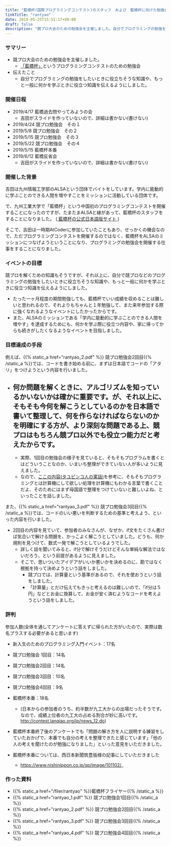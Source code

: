 ```yaml
---
title: "藍橋杯(国際プログラミングコンテスト)のスタッフ　および　藍橋杯に向けた勉強会主催"
linkTitle: "rantyao"
date: 2019-05-25T15:51:17+09:00
draft: false
description: "競プロ大会のための勉強会を主催しました。自分でプログラミングの勉強をしたいときに役立ちそうな知識や、もっと一般に、何かを学ぶときに役立つ知識を伝えるようにしました。"
---
```


### サマリー
- 競プロ大会のための勉強会を主催しました。
  - <a href="http://contest.lanqiao.org/jp/">「藍橋杯」</a>というプログラミングコンテストのための勉強会
- 伝えたこと
  - 自分でプログラミングの勉強をしたいときに役立ちそうな知識や、もっと一般に何かを学ぶときに役立つ知識を伝えるようにしました。

### 開催日程
- 2019/4/17 藍橋過去問やってみようの会
    * 吉田がスライドを作っていないので、詳細は書かない(書けない)
- 2019/4/24 競プロ勉強会　その１
- 2019/5/8  競プロ勉強会　その２
- 2019/5/15 競プロ勉強会　その３
- 2019/5/22 競プロ勉強会　その４
- 2019/5/15 藍橋杯本番
- 2019/6/12 藍橋反省会
    * 吉田がスライドを作っていないので、詳細は書かない(書けない)

### 開催した背景
吉田は九州情報工学部のALSAという団体でバイトをしています。学内に能動的に学ぶことのできる人間を増やすことをミッションに活動している団体です。

で、九州工業大学で「藍橋杯」という中国初のプログラミングコンテストを開催することになったのですが、たまたまALSAと縁があって、藍橋杯のスタッフをすることになりました。
(<a href="http://contest.lanqiao.org/jp/"> 藍橋杯の公式日本語版サイト </a> )

そこで、吉田は一時期AtCoderに参加していたこともあり、せっかくの機会なので、ただプログラミングコンテストを開催するのではなく、藍橋杯をALSAのミッションにつなげようということになり、プログラミングの勉強会を開催する仕事をすることになりました。

### イベントの目標
競プロを解くための知識もそうですが、それ以上に、自分で競プロなどのプログラミングの勉強をしたいときに役立ちそうな知識や、もっと一般に何かを学ぶときに役立つ知識を伝えるようにしました。

- たった一ヶ月程度の期間勉強しても、藍橋杯でいい成績を収めることは難しいと思われるので、それよりもちゃんと１年勉強して、また来年参加する際に強くなれるようなイベントにしたかったからです。
- また、ALSAのミッションである「学内に能動的に学ぶことのできる人間を増やす」を達成するためにも、何かを学ぶ際に役立つ内容や、家に帰ってからも続きがしたくなるようなイベントを目指しました。

### 目標達成の手段
例えば、{{% static_a href="rantyao_2.pdf" %}} 競プロ勉強会2回目{{% /static_a %}}では、コードを書き始める前に、まずは日本語でコードの「アタリ」をつけようという内容を行いました。

- 何か問題を解くときに、アルゴリズムを知っているかいないかは確かに重要です。が、それ以上に、そもそも今何を解こうとしているのかを日本語で書いて整理して、何を作らなければならないのかを明確にする方が、より深刻な問題である上、競プロはもちろん競プロ以外でも役立つ能力だと考えたからです。
  -
  - 実際、1回目の勉強会の様子を見ていると、そもそもプログラムを書くとはどういうことなのか、いまいち整理ができていない人が多いように見えました。
  - なので、<a href="https://scrapbox.io/nishio/タユピンコ人のたとえ">ここの内容(タユピンコ人の寓話)</a>を参考に、そもそもプログラミングとは計算機にして欲しい処理を計算機にもわかる言葉で書くことだよ、そのためにはまず母国語で整理をつけていないと難しいよね、といったことを話しました。

また、{{% static_a href="rantyao_3.pdf" %}} 競プロ勉強会3回目{{% /static_a %}}では、コードのいい悪いを判断するための基準と考えよう、といった内容を行いました。

- 2回目の内容を見ていて、参加者のみなさんが、なぜか、if文をたくさん書けば気合いで解ける問題を、かっこよく解こうとしていました。どうも、何か規則を見つけて、数式一発で解こうとしているようでした。
  - 詳しく話を聞いてみると、if分で解けそうだけどそんな単純な解法ではないだろう、という前提があるように見えました。
  - そこで、思いついたアイデアがいいか悪いかを決めるのに、勘ではなく根拠を持って決めようという話をしました。
    - 競プロでは、計算量という基準があるので、それを使おうという話をしました。
    - 「計算量」とだけ伝えてもきっと考えるのは難しいので、「if分は５円」などとお金に換算して、お金が安く済むようなコードを考えようという話をしました。


### 評判
参加人数(全体を通してアンケートに答えずに帰られた方がいたので、実際は数名プラスする必要があると思います)

- 新入生のためのプログラミング入門イベント：17名
- 競プロ勉強会 1回目：14名
- 競プロ勉強会2回目：14名
- 競プロ勉強会3回目：10名
- 競プロ勉強会4回目：9名
- 藍橋杯本番：18名
  - (日本からの参加者のうち、約半数が九工大からの出場だったそうです。なので、成績上位者の九工大の占める割合が妙に高いです。http://contest.lanqiao.org/jp/news_12.do)    



- 藍橋杯本番終了後のアンケートでも「問題の解き方を人に説明する練習をしていたおかげで、本番でも自分の考えを整理できたと感じています」「他の人の考えを聞けたのが勉強になりました」といった意見をいただきました。

- 藍橋杯本番については、西日本新聞筑豊版様の記事にしていただきました
  - https://www.nishinippon.co.jp/sp/image/101102/_


### 作った資料
- {{% static_a href="/flier/rantyao" %}}藍橋杯フライヤー{{% /static_a %}}
- {{% static_a href="rantyao_1.pdf" %}} 競プロ勉強会1回目{{% /static_a %}}
- {{% static_a href="rantyao_2.pdf" %}} 競プロ勉強会2回目{{% /static_a %}}
- {{% static_a href="rantyao_3.pdf" %}} 競プロ勉強会3回目{{% /static_a %}}
- {{% static_a href="rantyao_4.pdf" %}} 競プロ勉強会4回目{{% /static_a %}}
